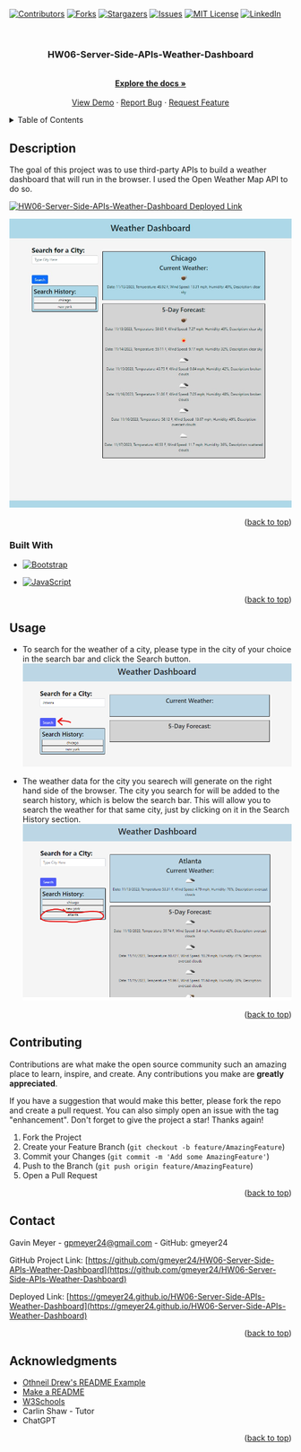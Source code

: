 <!-- Improved compatibility of back to top link: See: https://github.com/othneildrew/Best-README-Template/pull/73 -->
<a name="readme-top"></a>
<!--
*** Thanks for checking out the Best-README-Template. If you have a suggestion
*** that would make this better, please fork the repo and create a pull request
*** or simply open an issue with the tag "enhancement".
*** Don't forget to give the project a star!
*** Thanks again! Now go create something AMAZING! :D
-->



<!-- PROJECT SHIELDS -->
<!--
*** I'm using markdown "reference style" links for readability.
*** Reference links are enclosed in brackets [ ] instead of parentheses ( ).
*** See the bottom of this document for the declaration of the reference variables
*** for contributors-url, forks-url, etc. This is an optional, concise syntax you may use.
*** https://www.markdownguide.org/basic-syntax/#reference-style-links
-->
[![Contributors][contributors-shield]][contributors-url]
[![Forks][forks-shield]][forks-url]
[![Stargazers][stars-shield]][stars-url]
[![Issues][issues-shield]][issues-url]
[![MIT License][license-shield]][license-url]
[![LinkedIn][linkedin-shield]][linkedin-url]



<!-- PROJECT LOGO -->
<br />
<div align="center">
  <!-- <a href="https://github.com/gmeyer24/HW06-Server-Side-APIs-Weather-Dashboard">
    <img src="images/logo.png" alt="Logo" width="80" height="80">
  </a> -->

<h3 align="center">HW06-Server-Side-APIs-Weather-Dashboard</h3>

  <p align="center">
    <br />
    <a href="https://github.com/gmeyer24/HW06-Server-Side-APIs-Weather-Dashboard"><strong>Explore the docs »</strong></a>
    <br />
    <br />
    <a href="https://github.com/gmeyer24/HW06-Server-Side-APIs-Weather-Dashboard">View Demo</a>
    ·
    <a href="https://github.com/gmeyer24/HW06-Server-Side-APIs-Weather-Dashboard/issues">Report Bug</a>
    ·
    <a href="https://github.com/gmeyer24/HW06-Server-Side-APIs-Weather-Dashboard/issues">Request Feature</a>
  </p>
</div>



<!-- TABLE OF CONTENTS -->
<details>
  <summary>Table of Contents</summary>
  <ol>
    <li>
      <a href="#about-the-project">About The Project</a>
      <ul>
        <li><a href="#built-with">Built With</a></li>
      </ul>
    </li>
    <li>
      <a href="#getting-started">Getting Started</a>
      <ul>
        <li><a href="#prerequisites">Prerequisites</a></li>
        <li><a href="#installation">Installation</a></li>
      </ul>
    </li>
    <li><a href="#usage">Usage</a></li>
    <li><a href="#roadmap">Roadmap</a></li>
    <li><a href="#contributing">Contributing</a></li>
    <li><a href="#license">License</a></li>
    <li><a href="#contact">Contact</a></li>
    <li><a href="#acknowledgments">Acknowledgments</a></li>
  </ol>
</details>



<!-- ABOUT THE PROJECT -->
## Description
<!-- Enter Description Below -->
The goal of this project was to use third-party APIs to build a weather dashboard that will run in the browser. I used the Open Weather Map API to do so. 

[![HW06-Server-Side-APIs-Weather-Dashboard Deployed Link][product-screenshot]](https://gmeyer24.github.io/HW06-Server-Side-APIs-Weather-Dashboard)

![!\[Alt text\](image.png)](images/image.png)

<!-- Here's a blank template to get started: To avoid retyping too much info. Do a search and replace with your text editor for the following: `gmeyer24`, `HW06-Server-Side-APIs-Weather-Dashboard`, `gavinpmeyer`, `gmail`, `gpmeyer24`, `HW06-Server-Side-APIs-Weather-Dashboard`, `project_description` -->

<p align="right">(<a href="#readme-top">back to top</a>)</p>



### Built With

<!-- * [![Next][Next.js]][Next-url]
* [![React][React.js]][React-url]
* [![Vue][Vue.js]][Vue-url]
* [![Angular][Angular.io]][Angular-url]
* [![Svelte][Svelte.dev]][Svelte-url]
* [![Laravel][Laravel.com]][Laravel-url] -->
* [![Bootstrap][Bootstrap.com]][Bootstrap-url]
<!-- * [![JQuery][JQuery.com]][JQuery-url] -->
* [![JavaScript][JavaScript.com]][JavaScript-url]

<p align="right">(<a href="#readme-top">back to top</a>)</p>



<!-- GETTING STARTED -->
<!-- ## Getting Started

This is an example of how you may give instructions on setting up your project locally.
To get a local copy up and running follow these simple example steps.

### Prerequisites

This is an example of how to list things you need to use the software and how to install them.
* npm
  ```sh
  npm install npm@latest -g
  ```

### Installation

1. Get a free API Key at [https://example.com](https://example.com)
2. Clone the repo
   ```sh
   git clone https://github.com/gmeyer24/HW06-Server-Side-APIs-Weather-Dashboard.git
   ```
3. Install NPM packages
   ```sh
   npm install
   ```
4. Enter your API in `config.js`
   ```js
   const API_KEY = 'ENTER YOUR API';
   ```

<p align="right">(<a href="#readme-top">back to top</a>)</p> -->



<!-- USAGE EXAMPLES -->
## Usage
- To search for the weather of a city, please type in the city of your choice in the search bar and click the Search button.
![!\[Alt text\](image.png)](images/image-1.png)

- The weather data for the city you searech will generate on the right hand side of the browser. The city you search for will be added to the search history, which is below the search bar. This will allow you to search the weather for that same city, just by clicking on it in the Search History section. 
![!\[Alt text\](image.png)](images/image-2.png)

<p align="right">(<a href="#readme-top">back to top</a>)</p>



<!-- ROADMAP -->
<!-- ## Roadmap

- [ ] Feature 1
- [ ] Feature 2
- [ ] Feature 3
    - [ ] Nested Feature

See the [open issues](https://github.com/gmeyer24/HW06-Server-Side-APIs-Weather-Dashboard/issues) for a full list of proposed features (and known issues).

<p align="right">(<a href="#readme-top">back to top</a>)</p>

 -->

<!-- CONTRIBUTING -->
## Contributing

Contributions are what make the open source community such an amazing place to learn, inspire, and create. Any contributions you make are **greatly appreciated**.

If you have a suggestion that would make this better, please fork the repo and create a pull request. You can also simply open an issue with the tag "enhancement".
Don't forget to give the project a star! Thanks again!

1. Fork the Project
2. Create your Feature Branch (`git checkout -b feature/AmazingFeature`)
3. Commit your Changes (`git commit -m 'Add some AmazingFeature'`)
4. Push to the Branch (`git push origin feature/AmazingFeature`)
5. Open a Pull Request

<p align="right">(<a href="#readme-top">back to top</a>)</p>



<!-- LICENSE -->
<!-- ## License

Distributed under the MIT License. See `LICENSE.txt` for more information.

<p align="right">(<a href="#readme-top">back to top</a>)</p> -->



<!-- CONTACT -->
## Contact

Gavin Meyer - gpmeyer24@gmail.com - GitHub: gmeyer24

GitHub Project Link: [https://github.com/gmeyer24/HW06-Server-Side-APIs-Weather-Dashboard](https://github.com/gmeyer24/HW06-Server-Side-APIs-Weather-Dashboard)

Deployed Link: [https://gmeyer24.github.io/HW06-Server-Side-APIs-Weather-Dashboard](https://gmeyer24.github.io/HW06-Server-Side-APIs-Weather-Dashboard)

<p align="right">(<a href="#readme-top">back to top</a>)</p>



<!-- ACKNOWLEDGMENTS -->
## Acknowledgments

* [Othneil Drew's README Example](https://github.com/othneildrew/Best-README-Template#best-readme-template)
* [Make a README](https://www.makeareadme.com/)
* [W3Schools](https://www.w3schools.com/)
* Carlin Shaw - Tutor
* ChatGPT 

<p align="right">(<a href="#readme-top">back to top</a>)</p>



<!-- MARKDOWN LINKS & IMAGES -->
<!-- https://www.markdownguide.org/basic-syntax/#reference-style-links -->
[contributors-shield]: https://img.shields.io/github/contributors/gmeyer24/HW06-Server-Side-APIs-Weather-Dashboard.svg?style=for-the-badge
[contributors-url]: https://github.com/gmeyer24/HW06-Server-Side-APIs-Weather-Dashboard/graphs/contributors
[forks-shield]: https://img.shields.io/github/forks/gmeyer24/HW06-Server-Side-APIs-Weather-Dashboard.svg?style=for-the-badge
[forks-url]: https://github.com/gmeyer24/HW06-Server-Side-APIs-Weather-Dashboard/network/members
[stars-shield]: https://img.shields.io/github/stars/gmeyer24/HW06-Server-Side-APIs-Weather-Dashboard.svg?style=for-the-badge
[stars-url]: https://github.com/gmeyer24/HW06-Server-Side-APIs-Weather-Dashboard/stargazers
[issues-shield]: https://img.shields.io/github/issues/gmeyer24/HW06-Server-Side-APIs-Weather-Dashboard.svg?style=for-the-badge
[issues-url]: https://github.com/gmeyer24/HW06-Server-Side-APIs-Weather-Dashboard/issues
[license-shield]: https://img.shields.io/github/license/gmeyer24/HW06-Server-Side-APIs-Weather-Dashboard.svg?style=for-the-badge
[license-url]: https://github.com/gmeyer24/HW06-Server-Side-APIs-Weather-Dashboard/blob/master/LICENSE.txt
[linkedin-shield]: https://img.shields.io/badge/-LinkedIn-black.svg?style=for-the-badge&logo=linkedin&colorB=555
[linkedin-url]: https://linkedin.com/in/gavinpmeyer
[product-screenshot]: images/screenshot.png
[Next.js]: https://img.shields.io/badge/next.js-000000?style=for-the-badge&logo=nextdotjs&logoColor=white
[Next-url]: https://nextjs.org/
[React.js]: https://img.shields.io/badge/React-20232A?style=for-the-badge&logo=react&logoColor=61DAFB
[React-url]: https://reactjs.org/
[Vue.js]: https://img.shields.io/badge/Vue.js-35495E?style=for-the-badge&logo=vuedotjs&logoColor=4FC08D
[Vue-url]: https://vuejs.org/
[Angular.io]: https://img.shields.io/badge/Angular-DD0031?style=for-the-badge&logo=angular&logoColor=white
[Angular-url]: https://angular.io/
[Svelte.dev]: https://img.shields.io/badge/Svelte-4A4A55?style=for-the-badge&logo=svelte&logoColor=FF3E00
[Svelte-url]: https://svelte.dev/
[Laravel.com]: https://img.shields.io/badge/Laravel-FF2D20?style=for-the-badge&logo=laravel&logoColor=white
[Laravel-url]: https://laravel.com
[Bootstrap.com]: https://img.shields.io/badge/Bootstrap-563D7C?style=for-the-badge&logo=bootstrap&logoColor=white
[Bootstrap-url]: https://getbootstrap.com
[JQuery.com]: https://img.shields.io/badge/jQuery-0769AD?style=for-the-badge&logo=jquery&logoColor=white
[JQuery-url]: https://jquery.com 
[JavaScript.com]: https://img.shields.io/badge/JavaScript-323330?style=for-the-badge&logo=javascript&logoColor=F7DF1E
[JavaScript-url]: https://www.javascript.com/

